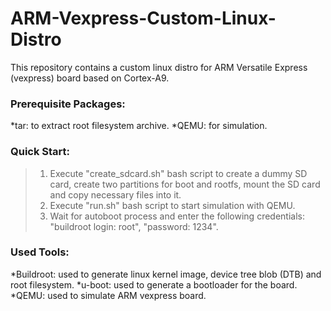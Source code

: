 # ARM-Vexpress-Custom-Linux-Distro
This repository contains a custom linux distro for ARM Versatile Express (vexpress) board based on Cortex-A9.

### Prerequisite Packages:
\*tar: to extract root filesystem archive.
\*QEMU: for simulation.

### Quick Start:
>1. Execute "create_sdcard.sh" bash script to create a dummy SD card, create two partitions for boot and rootfs, mount the SD card and copy necessary files into it.
>2. Execute "run.sh" bash script to start simulation with QEMU.
>3. Wait for autoboot process and enter the following credentials: "buildroot login: root", "password: 1234".

### Used Tools:
\*Buildroot: used to generate linux kernel image, device tree blob (DTB) and root filesystem.
\*u-boot: used to generate a bootloader for the board.
\*QEMU: used to simulate ARM vexpress board.
